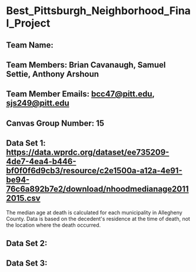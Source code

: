 # Best_Pittsburgh_Neighborhood_Final_Project

## Team Name: 
## Team Members: Brian Cavanaugh, Samuel Settie, Anthony Arshoun
## Team Member Emails: bcc47@pitt.edu, sjs249@pitt.edu
## Canvas Group Number: 15
## Data Set 1: https://data.wprdc.org/dataset/ee735209-4de7-4ea4-b446-bf0f0f6d9cb3/resource/c2e1500a-a12a-4e91-be94-76c6a892b7e2/download/nhoodmedianage20112015.csv
The median age at death is calculated for each municipality in Allegheny County. Data is based on the decedent's residence at the time of death, not the location where the death occurred.

## Data Set 2:

## Data Set 3:

